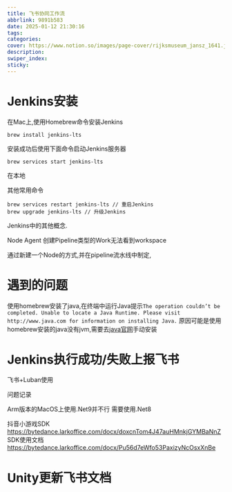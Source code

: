 ```yaml
---
title: 飞书协同工作流
abbrlink: 9891b583
date: 2025-01-12 21:30:16
tags:
categories:
cover: https://www.notion.so/images/page-cover/rijksmuseum_jansz_1641.jpg
description:
swiper_index:
sticky:
---
```


# Jenkins安装

在Mac上,使用Homebrew命令安装Jenkins
```
brew install jenkins-lts
```
安装成功后使用下面命令启动Jenkins服务器
```
brew services start jenkins-lts
```
在本地


其他常用命令
```
brew services restart jenkins-lts // 重启Jenkins
brew upgrade jenkins-lts // 升级Jenkins
```

Jenkins中的其他概念.

Node
Agent
创建Pipeline类型的Work无法看到workspace

通过新建一个Node的方式,并在pipeline流水线中制定,

# 遇到的问题

使用homebrew安装了java,在终端中运行Java提示`The operation couldn’t be completed. Unable to locate a Java Runtime.
Please visit http://www.java.com for information on installing Java.`
原因可能是使用homebrew安装的java没有jvm,需要去[java官网](https://www.oracle.com/java/technologies/downloads/#jdk23-mac)手动安装


# Jenkins执行成功/失败上报飞书


飞书+Luban使用 

问题记录

Arm版本的MacOS上使用.Net9并不行
需要使用.Net8


抖音小游戏SDK
https://bytedance.larkoffice.com/docx/doxcnTom4J47auHMnkjGYMBaNnZ
SDK使用文档
https://bytedance.larkoffice.com/docx/Pu56d7eWfo53PaxizyNcOsxXnBe


# Unity更新飞书文档

